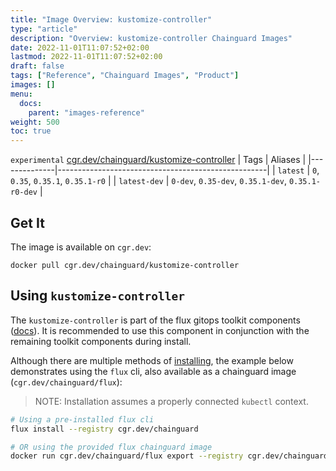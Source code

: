 ```yaml
---
title: "Image Overview: kustomize-controller"
type: "article"
description: "Overview: kustomize-controller Chainguard Images"
date: 2022-11-01T11:07:52+02:00
lastmod: 2022-11-01T11:07:52+02:00
draft: false
tags: ["Reference", "Chainguard Images", "Product"]
images: []
menu:
  docs:
    parent: "images-reference"
weight: 500
toc: true
---
```


`experimental` [cgr.dev/chainguard/kustomize-controller](https://github.com/chainguard-images/images/tree/main/images/kustomize-controller)
| Tags         | Aliases                                            |
|--------------|----------------------------------------------------|
| `latest`     | `0`, `0.35`, `0.35.1`, `0.35.1-r0`                 |
| `latest-dev` | `0-dev`, `0.35-dev`, `0.35.1-dev`, `0.35.1-r0-dev` |



## Get It

The image is available on `cgr.dev`:

```
docker pull cgr.dev/chainguard/kustomize-controller
```

## Using `kustomize-controller`

The `kustomize-controller` is part of the flux gitops toolkit components ([docs](https://fluxcd.io/flux/components/)). It is recommended to use this component in conjunction with the remaining toolkit components during install.

Although there are multiple methods of [installing](https://fluxcd.io/flux/installation/), the example below demonstrates using the `flux` cli, also available as a chainguard image (`cgr.dev/chainguard/flux`):

> NOTE: Installation assumes a properly connected `kubectl` context.

```bash
# Using a pre-installed flux cli
flux install --registry cgr.dev/chainguard

# OR using the provided flux chainguard image
docker run cgr.dev/chainguard/flux export --registry cgr.dev/chainguard | kubectl apply -f -
```

